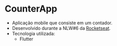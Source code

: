 # CounterApp

- Aplicação mobile que consiste em um contador.
- Desenvolvido durante a NLW#6 da <a href="https://github.com/Rocketseat">Rocketseat</a>.
- Tecnologia utilizada:
  - Flutter
